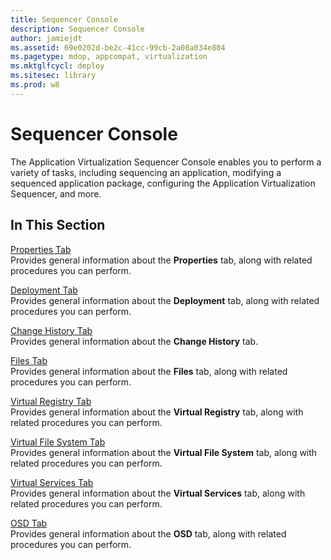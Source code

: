 ```yaml
---
title: Sequencer Console
description: Sequencer Console
author: jamiejdt
ms.assetid: 69e0202d-be2c-41cc-99cb-2a08a034e804
ms.pagetype: mdop, appcompat, virtualization
ms.mktglfcycl: deploy
ms.sitesec: library
ms.prod: w8
---
```



# Sequencer Console


The Application Virtualization Sequencer Console enables you to perform a variety of tasks, including sequencing an application, modifying a sequenced application package, configuring the Application Virtualization Sequencer, and more.

## In This Section


<a href="" id="properties-tab"></a>[Properties Tab](properties-tab-keep.md)  
Provides general information about the **Properties** tab, along with related procedures you can perform.

<a href="" id="deployment-tab"></a>[Deployment Tab](deployment-tab.md)  
Provides general information about the **Deployment** tab, along with related procedures you can perform.

<a href="" id="change-history-tab"></a>[Change History Tab](change-history-tab-keep.md)  
Provides general information about the **Change History** tab.

<a href="" id="files-tab"></a>[Files Tab](files-tab-keep.md)  
Provides general information about the **Files** tab, along with related procedures you can perform.

<a href="" id="virtual-registry-tab"></a>[Virtual Registry Tab](virtual-registry-tab-keep.md)  
Provides general information about the **Virtual Registry** tab, along with related procedures you can perform.

<a href="" id="virtual-file-system-tab"></a>[Virtual File System Tab](virtual-file-system-tab-keep.md)  
Provides general information about the **Virtual File System** tab, along with related procedures you can perform.

<a href="" id="virtual-services-tab"></a>[Virtual Services Tab](virtual-services-tab-keep.md)  
Provides general information about the **Virtual Services** tab, along with related procedures you can perform.

<a href="" id="osd-tab"></a>[OSD Tab](osd-tab-keep.md)  
Provides general information about the **OSD** tab, along with related procedures you can perform.

 

 





